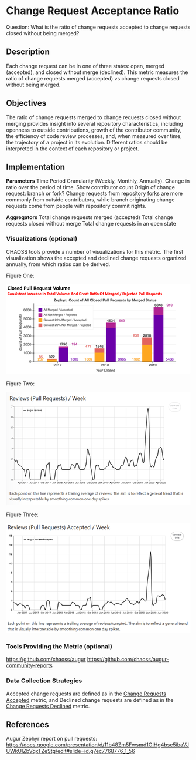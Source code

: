 # Change Request Acceptance Ratio

Question: What is the ratio of change requests accepted to change requests closed without being merged?

## Description
Each change request can be in one of three states: open, merged (accepted), and closed without merge (declined). This metric measures the ratio of change requests merged (accepted) vs change requests closed without being merged.

## Objectives
The ratio of change requests merged to change requests closed without merging provides insight into several repository characteristics, including openness to outside contributions, growth of the contributor community, the efficiency of code review processes, and, when measured over time, the trajectory of a project in its evolution. Different ratios should be interpreted in the context of each repository or project.

## Implementation
**Parameters**
Time Period Granularity (Weekly, Monthly, Annually). Change in ratio over the period of time.
Show contributor count
Origin of change request: branch or fork? Change requests from repository forks are more commonly from outside contributors, while branch originating change requests come from people with repository commit rights.

**Aggregators**
Total change requests merged (accepted)
Total change requests closed without merge
Total change requests in an open state

### Visualizations (optional)

CHAOSS tools provide a number of visualizations for this metric. The first visualization shows the accepted and declined change requests organized annually, from which ratios can be derived.


Figure One:

![Closed PR Volume](images/change-request-acceptance-ratio_closed-pr-volume.png)

Figure Two:

![Review/Week](images/change-request-acceptance-ratio_review-week.png)

Figure Three:

![Reviews Accepted/Week](images/change-request-acceptance-ratio_reviews-accepted-week.png)

### Tools Providing the Metric (optional)
https://github.com/chaoss/augur
https://github.com/chaoss/augur-community-reports


### Data Collection Strategies

Accepted change requests are defined as in the [Change Requests Accepted](https://chaoss.community/metric-change-requests-accepted/) metric, and
Declined change requests are defined as in the [Change Requests Declined](https://chaoss.community/metric-change-requests-declined/) metric.


## References
Augur Zephyr report on pull requests: https://docs.google.com/presentation/d/11b48Zm5Fwsmd1OIHg4bse5ibaVJUWkUIZbVqxTZeStg/edit#slide=id.g7ec7768776_1_56
